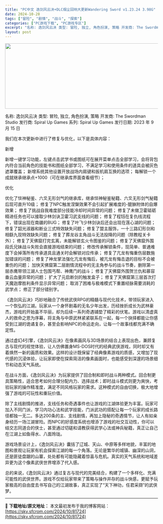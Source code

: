 ```yaml
---
title: "PC中文 逸剑风云决+DLC烟尘回响大更新Wandering Sword v1.23.24 3.98G"
date: 2024-10-28
tags: ["冒险", "剧情", "战斗", "探索"]
categories: ["PC游戏下载", "PC游戏专区"]
excerpt: "名称: 逸剑风云决 类型: 冒险, 独立, 角色扮演, 策略 开发商: The Swordman Studio 发行商: Spiral Up Games 系列: Spiral Up Games 发行日期: 2023 年 9 月 15 日 我们在本次更新中进行了修复与优化，以下是具体内容： 新增 新增&hellip;"
layout: post
---
```


<img class="aligncenter size-full wp-image-81725" src="https://sky.sfcrom.com/wp-content/uploads/2024/10/2024102802194222.webp" alt="" width="660" height="215" />

名称: 逸剑风云决
类型: 冒险, 独立, 角色扮演, 策略
开发商: The Swordman Studio
发行商: Spiral Up Games
系列: Spiral Up Games
发行日期: 2023 年 9 月 15 日

我们在本次更新中进行了修复与优化，以下是具体内容：

新增

新增一键学习功能，左键点击武学书或图纸可在展开菜单点击全部学习，会将背包内符合当前角色的技能书和图纸全部学习，不满足学习和使用条件的道具会被灰色遮罩覆盖；
新增系统其他设置开放战场内肩键和扳机肩互换的选项；
每解锁一个成就继承继承点+1000（可在继承库界面查看细节）；

优化

优化了惔神秘鉴、六爻无形剑气的继承库，继承惔神秘鉴秘籍、六爻无形剑气秘籍后现可直升10级；
修复了NPC触发涅槃效果不会引起扩展难度的-貔貅附体的自爆效果；
修复了挑战自我难度部分技能冷却时间异常的问题；
修复了未做卫霍砥砺精进任务也可以接取少林剑诀卫霍习武支线的问题；
修复了程钰在复仇线流程下，错误出现在南疆的BUG；
修复了叶飞少林剑诀后还会出现在莲心湖的问题；
修复了韶光淑器和断业三式特效缺失问题；
修复了盟主服饰，一十三路幻形剑和相繇九现特效缺失问题；
修复了葬龙谷主角战斗无法投降的问题（除教程关卡外）；
修复了天佛窟打完玄离，未能解锁玄火令图鉴的问题；
修复了天佛窟外围段氏兄妹战斗失败会直接游戏结束的问题；
修改传承解锁条件，现简单、普通难度下会掉落所有传承道具且通关时会解锁对应传承；
修复了亢龙有悔重伤层数施加错误的问题；
修复了神龙掌法强化亢龙有悔后，被亢龙有悔击退的目标不会被重伤的问题；
加快天佛窟第二层剧情流程中的无主角参与的战斗节奏，删除第一层赤鹰带领江湖人士包围丐帮、神鹰门的战斗；
修复了天佛窟外围贺兰仇和慕容垂云血量异常的问题；
扩大了元启断剑的触发盒子；
修复了天佛窟第三层首次打天魔迦摩胜利条件显示异常问题；
取消了困难与极难模式下重置经脉需要消耗的武学点；
修正了部分错别字。

《逸剑风云决》巧妙地融合了传统武侠RPG的精髓与现代化技术，带领玩家进入一个恢弘的江湖。玩家从一个身怀剧毒的无名少年出发，历经挫折成长为武林豪杰，游戏的开始虽不华丽，却为后续一系列奇遇铺垫了精彩的伏笔。游戏以清虚真人的救命之恩为序幕，将主角与中原武林紧紧联系在一起，每一个抉择都能让你感受到江湖的诡谲复杂，甚至会影响NPC的命运走向，让每一个故事线都充满不确定性。

通过虚幻4引擎，《逸剑风云决》在像素画风与3D场景的结合上表现出色，兼顾复古与现代的视觉体验，让人仿佛置身MS-DOS时代的经典武侠游戏，同时却又有着焕然一新的画质和效果。这样的设计既保留了经典像素游戏的质感，又增加了现代感的沉浸体验，让玩家即使在探索简洁的像素画面时，也能感受到深邃的场景细节和动态天气系统。

在战斗方面，《逸剑风云决》为玩家提供了回合制和即时战斗两种模式。回合制更具策略性，适合思考如何合理分配内力、选择战术；即时战斗模式则更为爽快，考验玩家的操作精准度，满足不同风格玩家的需求。这种模式的自由切换，极大地增强了游戏的可玩性和重玩价值。

除了主线剧情的推进，支线任务和奇遇事件也让游戏的江湖体验更为丰富。玩家可加入不同门派，学习内功心法和武学技能，门派武功的搭配让每一个玩家的成长路径都独一无二。多达200条的主、支线剧情，再加上隐秘的奇遇情节，让人有如亲身经历一场江湖冒险。而NPC的好感度系统也增添了游戏的社交互动性，你可以结交志同道合的侠士，甚至通过切磋和请教获得武学心法或神兵秘籍，真正让自己在江湖上如鱼得水、八面玲珑。

游戏场景设计上，《逸剑风云决》囊括了辽城、天山、中原等多样地貌，丰富的地图和景观让玩家有机会探索江湖的每一个角落。无论是繁华的城镇、幽深的山洞，还是匪徒盘踞的山寨，处处都有可能隐藏着惊喜与危机。真实的天气系统和地域差异更为这个像素武侠世界增添了代入感。

总的来说，《逸剑风云决》通过复古与现代的完美结合，构建了一个多样化、充满可能性的武侠世界。游戏不仅给玩家带来了策略与操作并存的战斗快感，更赋予玩家极高的自由度去书写自己的江湖故事，真正实现了“天下神功，任君采撷”的武侠梦。

---
📖 **下载地址/原文地址：** 本文最初发布于我的博客网站：[https://sky.sfcrom.com/2024/10/81724](https://sky.sfcrom.com/2024/10/81724)
